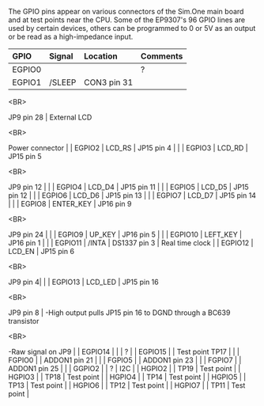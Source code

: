 The GPIO pins appear on various connectors of the Sim.One main board and at test points near the CPU. Some of the EP9307's 96 GPIO lines are used by certain devices, others can be programmed to 0 or 5V as an output or be read as a high-impedance input.

| **GPIO** | **Signal** | **Location** | **Comments** |
|:---------|:-----------|:-------------|:-------------|
| EGPIO0   |            |              | ?            |
| EGPIO1   | /SLEEP     | CON3 pin 31 

&lt;BR&gt;

 JP9 pin 28 | External LCD 

&lt;BR&gt;

 Power connector |
| EGPIO2   | LCD\_RS    | JP15 pin 4   |              |
| EGPIO3   | LCD\_RD    | JP15 pin 5 

&lt;BR&gt;

 JP9 pin 12 |              |
| EGPIO4   | LCD\_D4    | JP15 pin 11  |              |
| EGPIO5   | LCD\_D5    | JP15 pin 12  |              |
| EGPIO6   | LCD\_D6    | JP15 pin 13  |              |
| EGPIO7   | LCD\_D7    | JP15 pin 14  |              |
| EGPIO8   | ENTER\_KEY | JP16 pin 9 

&lt;BR&gt;

 JP9 pin 24 |              |
| EGPIO9   | UP\_KEY    | JP16 pin 5   |              |
| EGPIO10  | LEFT\_KEY  | JP16 pin 1   |              |
| EGPIO11  | /INTA      | DS1337 pin 3 | Real time clock |
| EGPIO12  | LCD\_EN    | JP15 pin 6 

&lt;BR&gt;

 JP9 pin 4|              |
| EGPIO13  | LCD\_LED   | JP15 pin 16 

&lt;BR&gt;

JP9 pin 8 | -High output pulls JP15 pin 16 to DGND through a BC639 transistor 

&lt;BR&gt;

 -Raw signal on JP9 |
| EGPIO14  |            |              | ?            |
| EGPIO15  |            | Test point TP17 |              |
| FGPIO0   |            | ADDON1 pin 21 |              |
| FGPIO5   |            | ADDON1 pin 23 |              |
| FGPIO7   |            | ADDON1 pin 25 |              |
| GGPIO2   |            | ?            | I2C          |
| HGPIO2   |            | TP19         | Test point   |
| HGPIO3   |            | TP18         | Test point   |
| HGPIO4   |            | TP14         | Test point   |
| HGPIO5   |            | TP13         | Test point   |
| HGPIO6   |            | TP12         | Test point   |
| HGPIO7   |            | TP11         | Test point   |